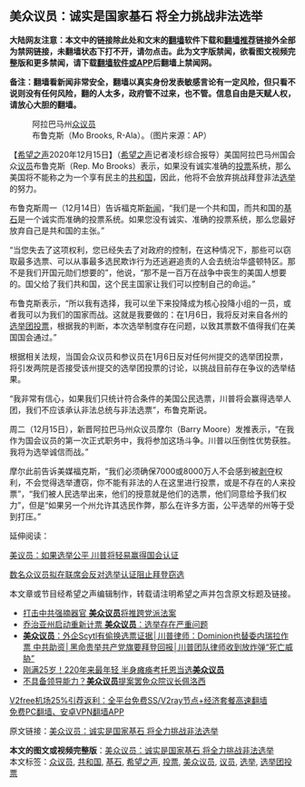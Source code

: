  <h2>美众议员：诚实是国家基石 将全力挑战非法选举</h2> <p class="notice"><b>大陆网友注意：本文中的链接除此处和文末的<a href="https://github.com/bannedbook/fanqiang" >翻墙</a>软件下载和<a href="https://github.com/killgcd/justmysocks/blob/master/README.md">翻墙推荐</a>链接外全部为禁网链接，未翻墙状态下打不开，请勿点击。此为文字版禁闻，欲看图文视频完整版和更多禁闻，请下载<a href="https://github.com/bannedbook/fanqiang">翻墙软件或APP</a>后翻墙上禁闻网。</p><p>备注：翻墙看新闻非常安全，翻墙以真实身份发表敏感言论有一定风险，但只看不说则没有任何风险，翻的人太多，政府管不过来，也不管。信息自由是天赋人权，请放心大胆的翻墙。</b></p>  <div class="entry"> <figure><figcaption>阿拉巴马州<a href="https://www.bannedbook.org/bnews/tag/%E4%BC%97%E8%AE%AE%E5%91%98/" class="st_tag internal_tag" rel="tag" title="标签 众议员 下的日志">众议员</a>布鲁克斯（Mo Brooks, R-Ala）。（图片来源：AP）</figcaption></figure> <p>【<span class='wp_keywordlink_affiliate'><a href="https://www.soundofhope.org" title="希望之声" target="_blank">希望之声</a></span>2020年12月15日】（<a href="https://www.bannedbook.org/bnews/tag/%e5%b8%8c%e6%9c%9b%e4%b9%8b%e5%a3%b0/" class="st_tag internal_tag" rel="tag" title="标签 希望之声 下的日志">希望之声</a>记者凌杉综合报导）美国阿拉巴马州国会众<a href="https://www.bannedbook.org/bnews/tag/%e8%ae%ae%e5%91%98/" class="st_tag internal_tag" rel="tag" title="标签 议员 下的日志">议员</a>布鲁克斯（Rep. Mo Brooks）表示，如果没有诚实准确的<a href="https://www.bannedbook.org/bnews/tag/%E6%8A%95%E7%A5%A8/" class="st_tag internal_tag" rel="tag" title="标签 投票 下的日志">投票</a>系统，那么美国将不能称之为一个享有民主的<a href="https://www.bannedbook.org/bnews/tag/%E5%85%B1%E5%92%8C%E5%9B%BD/" class="st_tag internal_tag" rel="tag" title="标签 共和国 下的日志">共和国</a>，因此，他将不会放弃挑战拜登非法<a href="https://www.bannedbook.org/bnews/tag/%e9%80%89%e4%b8%be/" class="st_tag internal_tag" rel="tag" title="标签 选举 下的日志">选举</a>的努力。</p> <p>布鲁克斯周一（12月14日）告诉福克斯<span class='wp_keywordlink_affiliate'><a href="https://www.bannedbook.org/" title="新闻">新闻</a></span>，“我们是一个共和国，而共和国的<a href="https://www.bannedbook.org/bnews/tag/%E5%9F%BA%E7%9F%B3/" class="st_tag internal_tag" rel="tag" title="标签 基石 下的日志">基石</a>是一个诚实而准确的投票系统。如果您没有诚实、准确的投票系统，那么您最好放弃自己是共和国的主张。”</p> <p>“当您失去了这项权利，您已经失去了对政府的控制，在这种情况下，那些可以窃取最多选票、可以从事最多选民欺诈行为还逃避追责的人会去统治华盛顿特区。那不是我们开国元勋们想要的”，他说，“那不是一百万在战争中丧生的美国人想要的。国父给了我们共和国，这个民主国家让我们可以控制自己的命运。”</p>  <p>布鲁克斯表示，“所以我有选择，我可以坐下来投降成为核心投降小组的一员，或者我可以为我们的国家而战。这就是我要做的：在1月6日，我将反对来自各州的<a href="https://www.bannedbook.org/bnews/tag/%e9%80%89%e4%b8%be%e5%9b%a2%e6%8a%95%e7%a5%a8/" class="st_tag internal_tag" rel="tag" title="标签 选举团投票 下的日志">选举团投票</a>，根据我的判断，本次选举制度存在问题，以致其票数不值得我们在美国国会通过。”</p> <p>根据相关法规，当国会众议员和参议员在1月6日反对任何州提交的选举团投票，将引发两院是否接受该州提交的选举团投票的讨论，以挑战目前存在争议的选举结果。</p> <p>“我非常有信心，如果我们只统计符合条件的美国公民选票，川普将会赢得选举人团，我们不应该承认非法总统与非法选票”，布鲁克斯说。</p>  <p>周二（12月15日），新晋阿拉巴马州众议员摩尔（Barry Moore）发推表示，“在我作为国会议员的第一次正式职务中，我将参加这场斗争。川普以压倒性优势获胜。我将为选举诚信而战。”</p> <p>摩尔此前告诉美媒福克斯，“我们必须确保7000或8000万人不会感到被<span class='wp_keywordlink'><a href="https://www.bannedbook.org/forum2/topic21.html" title="《剥夺》 黄建民 著" target="_blank">剥夺</a></span>权利，不会觉得选举遭窃，你不能有非法的人在这里进行投票，或是不存在的人来投票”，“我们被人民选举出来，他们的授意就是他们的选票，他们同意给予我们权力”，但是“如果另一个州允许其选民作弊，那么在许多方面，公平选举的州等于受到打压。”</p> <p></p>  <p>延伸阅读：</p> <p><a data-ctorig="https://www.soundofhope.org/post/449476" data-cturl="https://www.google.com/url?client=internal-element-cse&amp;cx=007749283119516952101:0iwnfnkwnek&amp;q=https://www.soundofhope.org/post/449476&amp;sa=U&amp;ved=2ahUKEwjE_srh09DtAhXEsJ4KHXhrAHQQFjADegQIBBAC&amp;usg=AOvVaw3455HrSLs2pOoH-3kH8eWU" href="https://www.soundofhope.org/post/449476" target="_blank">美议员：如果选举公平 川普将轻易赢得国会认证</a></p> <p><a data-ctorig="https://www.soundofhope.org/post/450235" data-cturl="https://www.google.com/url?client=internal-element-cse&amp;cx=007749283119516952101:0iwnfnkwnek&amp;q=https://www.soundofhope.org/post/450235&amp;sa=U&amp;ved=2ahUKEwjE_srh09DtAhXEsJ4KHXhrAHQQFjACegQICRAC&amp;usg=AOvVaw0fVqzIpMpejKjWRG2y4Qpl" href="https://www.google.com/url?client=internal-element-cse&amp;cx=007749283119516952101:0iwnfnkwnek&amp;q=https://www.soundofhope.org/post/450235&amp;sa=U&amp;ved=2ahUKEwjE_srh09DtAhXEsJ4KHXhrAHQQFjACegQICRAC&amp;usg=AOvVaw0fVqzIpMpejKjWRG2y4Qpl" target="_blank">数名众议员拟在联席会反对选举认证阻止拜登窃选</a></p>  <p>本文章或节目经希望之声编辑制作，转载请注明希望之声并包含原文标题及链接。</p> <ul class='op-related-articles' title='相关阅读'> <li><a href='https://www.bannedbook.org/bnews/comments/20201125/1436558.html' target='_blank'>打击中共强摘器官 <b>美众议员</b>将推跨党派法案</a></li> <li><a href='https://www.bannedbook.org/bnews/comments/20201125/1436515.html' target='_blank'>乔治亚州启动重新计票 <b>美众议员</b>：选举存在严重问题</a></li> <li><a href='https://www.bannedbook.org/bnews/bannedvideo/20201114/1431062.html' target='_blank'><b>美众议员</b>：外企Scytl有偷换选票证据│川普律师：Dominion也替委内瑞拉作票 中共助资│黑命贵举共产党旗要拜登回报│川普团队律师收到放炸弹“死亡威胁”</a></li> <li><a href='https://www.bannedbook.org/bnews/worldnews/20201104/1425804.html' target='_blank'>刚满25岁！220年来最年轻 半身瘫痪考托恩当选<b>美众议员</b></a></li> <li><a href='https://www.bannedbook.org/bnews/comments/20201015/1413941.html' target='_blank'>不具备领导能力？<b>美众议员</b>提案罢免众院议长佩洛西</a></li> </ul> <p class="texttj"> <a href="https://www.bannedbook.org/forum23/topic22702.html" target="_blank">V2free机场25%引荐返利：全平台免费SS/V2ray节点+经济套餐高速翻墙</a><br/> <a href="https://github.com/bannedbook/fanqiang/wiki/%E7%A6%81%E9%97%BB%E7%BD%91%E5%AE%89%E5%8D%93%E7%BF%BB%E5%A2%99%E6%96%B0%E9%97%BBAPP" target="_blank">免费PC翻墙、安卓VPN翻墙APP</a></p><p>原文链接：<a class="src_link"  href="https://www.soundofhope.org/post/453925" target="_blank">美众议员：诚实是国家基石 将全力挑战非法选举</a></p><a name='sharetosocial'></a>       <div><b>本文的图文或视频完整版</b>：<a href='https://www.bannedbook.org/bnews/comments/20201216/1448430.html'>美众议员：诚实是国家基石 将全力挑战非法选举</a></div>  </div><!--END ENTRY--> <div class="postfooter"> <div>本文标签：<a href="https://www.bannedbook.org/bnews/tag/%E4%BC%97%E8%AE%AE%E5%91%98/" rel="tag">众议员</a>, <a href="https://www.bannedbook.org/bnews/tag/%E5%85%B1%E5%92%8C%E5%9B%BD/" rel="tag">共和国</a>, <a href="https://www.bannedbook.org/bnews/tag/%E5%9F%BA%E7%9F%B3/" rel="tag">基石</a>, <a href="https://www.bannedbook.org/bnews/tag/%e5%b8%8c%e6%9c%9b%e4%b9%8b%e5%a3%b0/" rel="tag">希望之声</a>, <a href="https://www.bannedbook.org/bnews/tag/%E6%8A%95%E7%A5%A8/" rel="tag">投票</a>, <a href="https://www.bannedbook.org/bnews/tag/%E7%BE%8E%E4%BC%97%E8%AE%AE%E5%91%98/" rel="tag">美众议员</a>, <a href="https://www.bannedbook.org/bnews/tag/%e8%ae%ae%e5%91%98/" rel="tag">议员</a>, <a href="https://www.bannedbook.org/bnews/tag/%e9%80%89%e4%b8%be/" rel="tag">选举</a>, <a href="https://www.bannedbook.org/bnews/tag/%e9%80%89%e4%b8%be%e5%9b%a2%e6%8a%95%e7%a5%a8/" rel="tag">选举团投票</a></div>  </div><!--END POSTFOOTER--> 